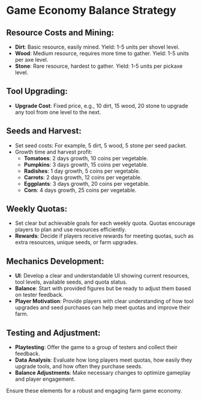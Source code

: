 ﻿# Game Economy Balance Strategy

## Resource Costs and Mining:

- **Dirt**: Basic resource, easily mined. Yield: 1-5 units per shovel level.
- **Wood**: Medium resource, requires more time to gather. Yield: 1-5 units per axe level.
- **Stone**: Rare resource, hardest to gather. Yield: 1-5 units per pickaxe level.

## Tool Upgrading:

- **Upgrade Cost**: Fixed price, e.g., 10 dirt, 15 wood, 20 stone to upgrade any tool from one level to the next.

## Seeds and Harvest:

- Set seed costs: For example, 5 dirt, 5 wood, 5 stone per seed packet.
- Growth time and harvest profit:
    - **Tomatoes**: 2 days growth, 10 coins per vegetable.
    - **Pumpkins**: 3 days growth, 15 coins per vegetable.
    - **Radishes**: 1 day growth, 5 coins per vegetable.
    - **Carrots**: 2 days growth, 12 coins per vegetable.
    - **Eggplants**: 3 days growth, 20 coins per vegetable.
    - **Corn**: 4 days growth, 25 coins per vegetable.

## Weekly Quotas:

- Set clear but achievable goals for each weekly quota. Quotas encourage players to plan and use resources efficiently.
- **Rewards**: Decide if players receive rewards for meeting quotas, such as extra resources, unique seeds, or farm upgrades.

## Mechanics Development:

- **UI**: Develop a clear and understandable UI showing current resources, tool levels, available seeds, and quota status.
- **Balance**: Start with provided figures but be ready to adjust them based on tester feedback.
- **Player Motivation**: Provide players with clear understanding of how tool upgrades and seed purchases can help meet quotas and improve their farm.

## Testing and Adjustment:

- **Playtesting**: Offer the game to a group of testers and collect their feedback.
- **Data Analysis**: Evaluate how long players meet quotas, how easily they upgrade tools, and how often they purchase seeds.
- **Balance Adjustments**: Make necessary changes to optimize gameplay and player engagement.

Ensure these elements for a robust and engaging farm game economy.
